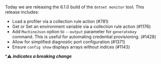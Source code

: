 Today we are releasing the 6.1.0 build of the `dotnet monitor` tool. This release includes:

- Load a profiler via a collection rule action (#781)
- Get or Set an environment variable via a collection rule action (#1176)
- Add `MachineJson` option to `--output` parameter for `generatekey` command. This is useful for automating credential provisioning. (#1428)
- Allow for simplified diagnostic port configuration (#1371)
- Ensure `config show` displays arrays without indices (#1143)

\*⚠️ **_indicates a breaking change_**
